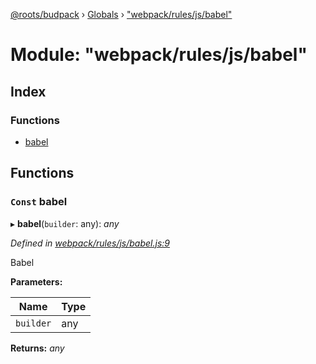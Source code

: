 [@roots/budpack](../README.md) › [Globals](../globals.md) › ["webpack/rules/js/babel"](_webpack_rules_js_babel_.md)

# Module: "webpack/rules/js/babel"

## Index

### Functions

* [babel](_webpack_rules_js_babel_.md#const-babel)

## Functions

### `Const` babel

▸ **babel**(`builder`: any): *any*

*Defined in [webpack/rules/js/babel.js:9](https://github.com/roots/bud-support/blob/5f43850/src/budpack/builder/webpack/rules/js/babel.js#L9)*

Babel

**Parameters:**

Name | Type |
------ | ------ |
`builder` | any |

**Returns:** *any*
